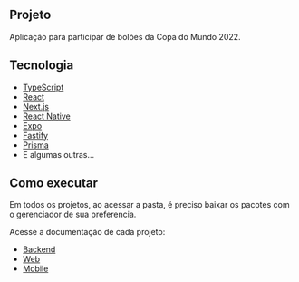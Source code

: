 ## Projeto

Aplicação para participar de bolões da Copa do Mundo 2022.

## Tecnologia

- [TypeScript](https://www.typescriptlang.org/)
- [React](https://nextjs.org/)
- [Next.js](https://reactjs.org/)
- [React Native](https://reactnative.dev/)
- [Expo](https://expo.dev/)
- [Fastify](https://www.fastify.io/)
- [Prisma](https://www.prisma.io/)
- E algumas outras…

## Como executar

Em todos os projetos, ao acessar a pasta, é preciso baixar os pacotes com o gerenciador de sua preferencia.

Acesse a documentação de cada projeto:

- [Backend](./server/README.md)
- [Web](./web/README.md)
- [Mobile](./mobile/README.md)
